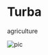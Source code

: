 
# Turba
agriculture

![pic](https://user-images.githubusercontent.com/90188767/132212379-489dca8f-b0cd-4478-a8d4-1914c9bd6b16.jpg)
